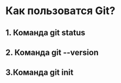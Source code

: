 # Как пользоватся Git?
## 1. Команда git status   

## 2. Команда  git --version

## 3.Команда git init
